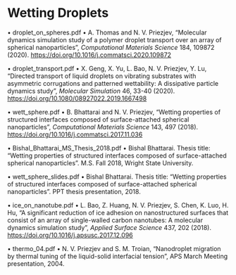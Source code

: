 # Wetting Droplets

•	droplet_on_spheres.pdf
•	A. Thomas and N. V. Priezjev, “Molecular dynamics simulation study of a polymer droplet transport over an array of spherical nanoparticles”, 
*Computational Materials Science* 184, 109872 (2020).  https://doi.org/10.1016/j.commatsci.2020.109872

•	droplet_transport.pdf
•	X. Geng, X. Yu, L. Bao, N. V. Priezjev, Y. Lu, “Directed transport of liquid droplets on vibrating substrates with asymmetric corrugations and patterned wettability: A dissipative particle dynamics study”, *Molecular Simulation* 46, 33-40 (2020). https://doi.org/10.1080/08927022.2019.1667498

•	wett_sphere.pdf
•	B. Bhattarai and N. V. Priezjev, “Wetting properties of structured interfaces composed of surface-attached spherical nanoparticles”, *Computational Materials Science* 143, 497 (2018). https://doi.org/10.1016/j.commatsci.2017.11.036

•	Bishal_Bhattarai_MS_Thesis_2018.pdf
•	Bishal Bhattarai. Thesis title: “Wetting properties of structured interfaces composed of surface-attached spherical nanoparticles”. M.S. Fall 2018, Wright State University.

•	wett_sphere_slides.pdf
•	Bishal Bhattarai. Thesis title: “Wetting properties of structured interfaces composed of surface-attached spherical nanoparticles”. PPT thesis presentation, 2018.

•	ice_on_nanotube.pdf
•	L. Bao, Z. Huang, N. V. Priezjev, S. Chen, K. Luo, H. Hu, “A significant reduction of ice adhesion on nanostructured surfaces that consist of an array of single-walled carbon nanotubes: A molecular dynamics simulation study”, *Applied Surface Science* 437, 202 (2018). https://doi.org/10.1016/j.apsusc.2017.12.096

•	thermo_04.pdf
•	N. V. Priezjev and S. M. Troian, “Nanodroplet migration by thermal tuning of the liquid-solid interfacial tension”, APS March Meeting presentation, 2004. 



